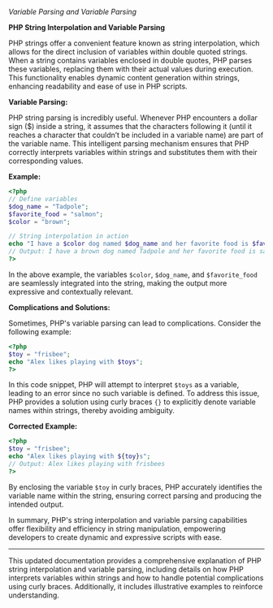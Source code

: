*Variable Parsing and Variable Parsing*

**PHP String Interpolation and Variable Parsing**

PHP strings offer a convenient feature known as string interpolation, which allows for the direct inclusion of variables within double quoted strings. When a string contains variables enclosed in double quotes, PHP parses these variables, replacing them with their actual values during execution. This functionality enables dynamic content generation within strings, enhancing readability and ease of use in PHP scripts.

**Variable Parsing:**

PHP string parsing is incredibly useful. Whenever PHP encounters a dollar sign ($) inside a string, it assumes that the characters following it (until it reaches a character that couldn’t be included in a variable name) are part of the variable name. This intelligent parsing mechanism ensures that PHP correctly interprets variables within strings and substitutes them with their corresponding values.

**Example:**

```php
<?php
// Define variables
$dog_name = "Tadpole";
$favorite_food = "salmon";
$color = "brown";

// String interpolation in action
echo "I have a $color dog named $dog_name and her favorite food is $favorite_food.";
// Output: I have a brown dog named Tadpole and her favorite food is salmon.
?>
```

In the above example, the variables `$color`, `$dog_name`, and `$favorite_food` are seamlessly integrated into the string, making the output more expressive and contextually relevant.

**Complications and Solutions:**

Sometimes, PHP's variable parsing can lead to complications. Consider the following example:

```php
<?php
$toy = "frisbee";
echo "Alex likes playing with $toys";
?>
```

In this code snippet, PHP will attempt to interpret `$toys` as a variable, leading to an error since no such variable is defined. To address this issue, PHP provides a solution using curly braces `{}` to explicitly denote variable names within strings, thereby avoiding ambiguity.

**Corrected Example:**

```php
<?php
$toy = "frisbee";
echo "Alex likes playing with ${toy}s";
// Output: Alex likes playing with frisbees
?>
```

By enclosing the variable `$toy` in curly braces, PHP accurately identifies the variable name within the string, ensuring correct parsing and producing the intended output.

In summary, PHP's string interpolation and variable parsing capabilities offer flexibility and efficiency in string manipulation, empowering developers to create dynamic and expressive scripts with ease.

--- 

This updated documentation provides a comprehensive explanation of PHP string interpolation and variable parsing, including details on how PHP interprets variables within strings and how to handle potential complications using curly braces. Additionally, it includes illustrative examples to reinforce understanding.